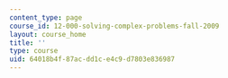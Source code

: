 ```yaml
---
content_type: page
course_id: 12-000-solving-complex-problems-fall-2009
layout: course_home
title: ''
type: course
uid: 64018b4f-87ac-dd1c-e4c9-d7803e836987
---
```

